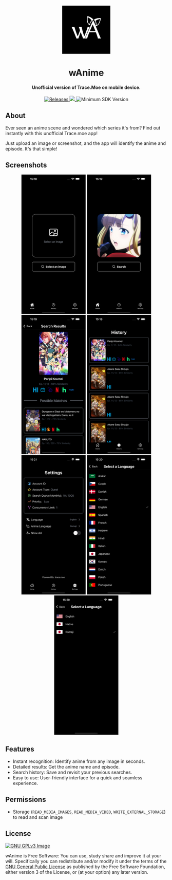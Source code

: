 <p align="center"><img src="assets/icon.png" width="150"></p>
<h1 align="center"><b>wAnime</b></h1>
<h4 align="center">Unofficial version of Trace.Moe on mobile device.</h4>
<p align="center">
    <a href="https://github.com/YouAreMyTrap/wAnime/releases/">
        <img alt="Releases" src="https://img.shields.io/github/downloads/YouAreMyTrap/wAnime/total.svg?color=4B95DE&style=flat">
    </a>
    <a href="https://www.gnu.org/licenses/gpl-3.0">
        <img src="https://img.shields.io/badge/license-GPL%20v3-2B6DBE.svg?style=flat">
    </a>
    <img alt="Minimum SDK Version" src="https://img.shields.io/badge/API-23%2B-1450A8?style=flat">
</p>

## About

Ever seen an anime scene and wondered which series it's from? Find out instantly with this unofficial Trace.moe app!

Just upload an image or screenshot, and the app will identify the anime and episode. It's that simple!

## Screenshots

<p align="center">
    <img src="metadata/1.png" width=200>
    <img src="metadata/2.png" width=200>
    <img src="metadata/3.png" width=200>
    <img src="metadata/4.png" width=200>
    <img src="metadata/5.png" width=200>
    <img src="metadata/6.png" width=200>
    <img src="metadata/7.png" width=200>
</p>


## Features

- Instant recognition: Identify anime from any image in seconds.
- Detailed results: Get the anime name and episode.
- Search history: Save and revisit your previous searches.
- Easy to use: User-friendly interface for a quick and seamless experience.

## Permissions

- Storage (`READ_MEDIA_IMAGES`, `READ_MEDIA_VIDEO`, `WRITE_EXTERNAL_STORAGE`) to read and scan image

## License

[![GNU GPLv3 Image](https://www.gnu.org/graphics/gplv3-127x51.png)](http://www.gnu.org/licenses/gpl-3.0.en.html)

wAnime is Free Software: You can use, study share and improve it at your
will. Specifically you can redistribute and/or modify it under the terms of the
[GNU General Public License](https://www.gnu.org/licenses/gpl.html) as
published by the Free Software Foundation, either version 3 of the License, or
(at your option) any later version.
